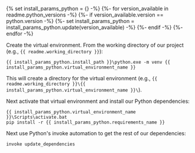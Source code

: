 {% set install_params_python = {} -%}
{%- for version_available in readme.python_versions -%}
  {%- if version_available.version == python.version -%}
    {%- set install_params_python = install_params_python.update(version_available) -%}
  {%- endif -%}
{%- endfor -%}

Create the virtual environment. From the working directory of our project (e.g., `{{ readme.working_directory }}`):

    {{ install_params_python.install_path }}\python.exe -m venv {{ install_params_python.virtual_environment_name }}

This will create a directory for the virtual environment (e.g., `{{ readme.working_directory }}\{{ install_params_python.virtual_environment_name }}\`).

Next activate that virtual environment and install our Python dependencies:

    {{ install_params_python.virtual_environment_name }}\Scripts\activate.bat
    pip install -r {{ install_params_python.requirements_name }}

Next use Python's invoke automation to get the rest of our dependencies:

    invoke update_dependencies

